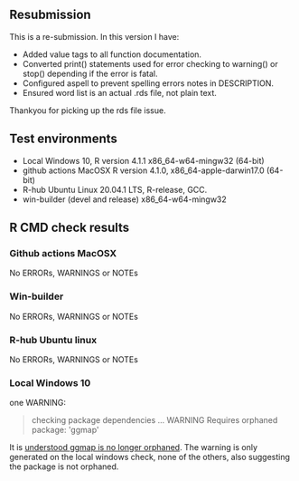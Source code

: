 ## Resubmission
This is a re-submission. In this version I have:

* Added value tags to all function documentation. 
* Converted print() statements used for error checking to warning() or stop() depending if the error is fatal.
* Configured aspell to prevent spelling errors notes in DESCRIPTION.
* Ensured word list is an actual .rds file, not plain text.

Thankyou for picking up the rds file issue.

## Test environments
* Local Windows 10, R version 4.1.1 x86_64-w64-mingw32 (64-bit)
* github actions MacOSX R version 4.1.0, x86_64-apple-darwin17.0 (64-bit)
* R-hub Ubuntu Linux 20.04.1 LTS, R-release, GCC.
* win-builder (devel and release) x86_64-w64-mingw32

## R CMD check results

### Github actions MacOSX
No ERRORs, WARNINGS or NOTEs

### Win-builder
No ERRORs, WARNINGS or NOTEs

### R-hub Ubuntu linux
No ERRORs, WARNINGS or NOTEs

### Local Windows 10
one WARNING:

> checking package dependencies ... WARNING
  Requires orphaned package: 'ggmap'
  
It is [understood ggmap is no longer orphaned](https://community.rstudio.com/t/orphaned-package-on-windows-build/84165). 
The warning is only generated on the local windows check, none of the others, also suggesting the package is not orphaned.